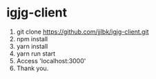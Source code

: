 # igjg-client
1. git clone https://github.com/jjlbk/igjg-client.git
2. npm install
3. yarn install
4. yarn run start
5. Access 'localhost:3000'
6. Thank you.
